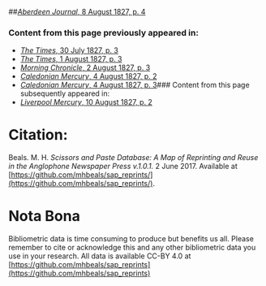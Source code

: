 ##[*Aberdeen Journal*, 8 August 1827, p. 4](https://mhbeals.github.io/sap_html/Aberdeen-Journal/Aberdeen-Journal-8-August-1827-p-4)

### Content from this page previously appeared in:
+ [*The Times*, 30 July 1827, p. 3](https://mhbeals.github.io/sap_html/The-Times/The-Times-30-July-1827-p-3)
+ [*The Times*, 1 August 1827, p. 3](https://mhbeals.github.io/sap_html/The-Times/The-Times-1-August-1827-p-3)
+ [*Morning Chronicle*, 2 August 1827, p. 3](https://mhbeals.github.io/sap_html/Morning-Chronicle/Morning-Chronicle-2-August-1827-p-3)
+ [*Caledonian Mercury*, 4 August 1827, p. 2](https://mhbeals.github.io/sap_html/Caledonian-Mercury/Caledonian-Mercury-4-August-1827-p-2)
+ [*Caledonian Mercury*, 4 August 1827, p. 3](https://mhbeals.github.io/sap_html/Caledonian-Mercury/Caledonian-Mercury-4-August-1827-p-3)### Content from this page subsequently appeared in:
+ [*Liverpool Mercury*, 10 August 1827, p. 2](https://mhbeals.github.io/sap_html/Liverpool-Mercury/Liverpool-Mercury-10-August-1827-p-2)
                    
# Citation: 

Beals. M. H. *Scissors and Paste Database: A Map of Reprinting and Reuse in the Anglophone Newspaper Press v.1.0.1.* 2 June 2017. Available at [https://github.com/mhbeals/sap_reprints/](https://github.com/mhbeals/sap_reprints/). 
                    
# Nota Bona

Bibliometric data is time consuming to produce but benefits us all. Please remember to cite or acknowledge this and any other bibliometric data you use in your research. All data is available CC-BY 4.0 at [https://github.com/mhbeals/sap_reprints](https://github.com/mhbeals/sap_reprints)